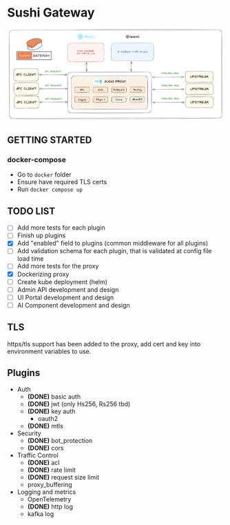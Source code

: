 # Sushi Gateway

![High Level Design](./docs/images/design.png)

## GETTING STARTED

### docker-compose
- Go to `docker` folder
- Ensure have required TLS certs
- Run `docker compose up`

## TODO LIST
- [ ] Add more tests for each plugin
- [ ] Finish up plugins
- [x] Add "enabled" field to plugins (common middleware for all plugins)
- [ ] Add validation schema for each plugin, that is validated at config file load time
- [ ] Add more tests for the proxy
- [x] Dockerizing proxy
- [ ] Create kube deployment (helm)
- [ ] Admin API development and design
- [ ] UI Portal development and design
- [ ] AI Component development and design

## TLS
https/tls support has been added to the proxy, add cert and key into environment variables to use.

## Plugins
- Auth
  - **(DONE)** basic auth
  - **(DONE)** jwt (only Hs256, Rs256 tbd)
  - **(DONE)** key auth
    - oauth2
  - **(DONE)** mtls 
- Security
  - **(DONE)** bot_protection
  - **(DONE)** cors
- Traffic Control
  - **(DONE)** acl
  - **(DONE)** rate limit
  - **(DONE)** request size limit
  - proxy_buffering
- Logging and metrics
  - OpenTelemetry
  - **(DONE)** http log
  - kafka log
    
